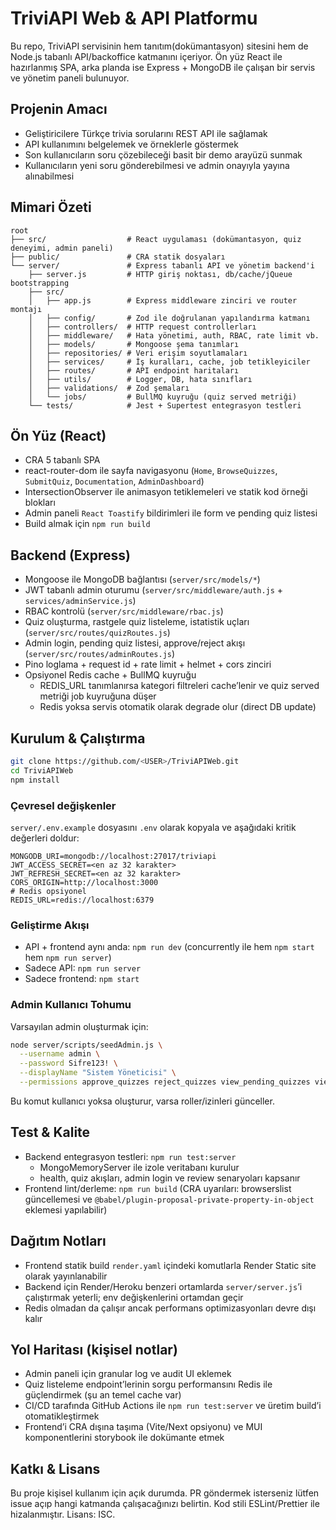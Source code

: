 # TriviAPI Web & API Platformu

Bu repo, TriviAPI servisinin hem tanıtım(dokümantasyon) sitesini hem de Node.js tabanlı API/backoffice katmanını içeriyor. Ön yüz React ile hazırlanmış SPA, arka planda ise Express + MongoDB ile çalışan bir servis ve yönetim paneli bulunuyor.

## Projenin Amacı
- Geliştiricilere Türkçe trivia sorularını REST API ile sağlamak
- API kullanımını belgelemek ve örneklerle göstermek
- Son kullanıcıların soru çözebileceği basit bir demo arayüzü sunmak
- Kullanıcıların yeni soru gönderebilmesi ve admin onayıyla yayına alınabilmesi

## Mimari Özeti
```
root
├── src/                  # React uygulaması (dokümantasyon, quiz deneyimi, admin paneli)
├── public/               # CRA statik dosyaları
└── server/               # Express tabanlı API ve yönetim backend'i
    ├── server.js         # HTTP giriş noktası, db/cache/jQueue bootstrapping
    ├── src/
    │   ├── app.js        # Express middleware zinciri ve router montajı
    │   ├── config/       # Zod ile doğrulanan yapılandırma katmanı
    │   ├── controllers/  # HTTP request controllerları
    │   ├── middleware/   # Hata yönetimi, auth, RBAC, rate limit vb.
    │   ├── models/       # Mongoose şema tanımları
    │   ├── repositories/ # Veri erişim soyutlamaları
    │   ├── services/     # İş kuralları, cache, job tetikleyiciler
    │   ├── routes/       # API endpoint haritaları
    │   ├── utils/        # Logger, DB, hata sınıfları
    │   ├── validations/  # Zod şemaları
    │   └── jobs/         # BullMQ kuyruğu (quiz served metriği)
    └── tests/            # Jest + Supertest entegrasyon testleri
```

## Ön Yüz (React)
- CRA 5 tabanlı SPA
- react-router-dom ile sayfa navigasyonu (`Home`, `BrowseQuizzes`, `SubmitQuiz`, `Documentation`, `AdminDashboard`)
- IntersectionObserver ile animasyon tetiklemeleri ve statik kod örneği blokları
- Admin paneli `React Toastify` bildirimleri ile form ve pending quiz listesi
- Build almak için `npm run build`

## Backend (Express)
- Mongoose ile MongoDB bağlantısı (`server/src/models/*`)
- JWT tabanlı admin oturumu (`server/src/middleware/auth.js` + `services/adminService.js`)
- RBAC kontrolü (`server/src/middleware/rbac.js`)
- Quiz oluşturma, rastgele quiz listeleme, istatistik uçları (`server/src/routes/quizRoutes.js`)
- Admin login, pending quiz listesi, approve/reject akışı (`server/src/routes/adminRoutes.js`)
- Pino loglama + request id + rate limit + helmet + cors zinciri
- Opsiyonel Redis cache + BullMQ kuyruğu
  - REDIS_URL tanımlanırsa kategori filtreleri cache’lenir ve quiz served metriği job kuyruğuna düşer
  - Redis yoksa servis otomatik olarak degrade olur (direct DB update)

## Kurulum & Çalıştırma
```bash
git clone https://github.com/<USER>/TriviAPIWeb.git
cd TriviAPIWeb
npm install
```

### Çevresel değişkenler
`server/.env.example` dosyasını `.env` olarak kopyala ve aşağıdaki kritik değerleri doldur:
```
MONGODB_URI=mongodb://localhost:27017/triviapi
JWT_ACCESS_SECRET=<en az 32 karakter>
JWT_REFRESH_SECRET=<en az 32 karakter>
CORS_ORIGIN=http://localhost:3000
# Redis opsiyonel
REDIS_URL=redis://localhost:6379
```

### Geliştirme Akışı
- API + frontend aynı anda: `npm run dev` (concurrently ile hem `npm start` hem `npm run server`)
- Sadece API: `npm run server`
- Sadece frontend: `npm start`

### Admin Kullanıcı Tohumu
Varsayılan admin oluşturmak için:
```bash
node server/scripts/seedAdmin.js \
  --username admin \
  --password Sifre123! \
  --displayName "Sistem Yöneticisi" \
  --permissions approve_quizzes reject_quizzes view_pending_quizzes view_stats
```
Bu komut kullanıcı yoksa oluşturur, varsa roller/izinleri günceller.

## Test & Kalite
- Backend entegrasyon testleri: `npm run test:server`
  - MongoMemoryServer ile izole veritabanı kurulur
  - health, quiz akışları, admin login ve review senaryoları kapsanır
- Frontend lint/derleme: `npm run build` (CRA uyarıları: browserslist güncellemesi ve `@babel/plugin-proposal-private-property-in-object` eklemesi yapılabilir)

## Dağıtım Notları
- Frontend statik build `render.yaml` içindeki komutlarla Render Static site olarak yayınlanabilir
- Backend için Render/Heroku benzeri ortamlarda `server/server.js`’i çalıştırmak yeterli; env değişkenlerini ortamdan geçir
- Redis olmadan da çalışır ancak performans optimizasyonları devre dışı kalır

## Yol Haritası (kişisel notlar)
- Admin paneli için granular log ve audit UI eklemek
- Quiz listeleme endpoint’lerinin sorgu performansını Redis ile güçlendirmek (şu an temel cache var)
- CI/CD tarafında GitHub Actions ile `npm run test:server` ve üretim build’i otomatikleştirmek
- Frontend’i CRA dışına taşıma (Vite/Next opsiyonu) ve MUI komponentlerini storybook ile dokümante etmek

## Katkı & Lisans
Bu proje kişisel kullanım için açık durumda. PR göndermek isterseniz lütfen issue açıp hangi katmanda çalışacağınızı belirtin. Kod stili ESLint/Prettier ile hizalanmıştır. Lisans: ISC.
